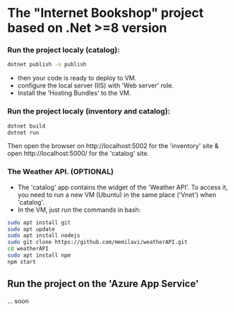 # The "Internet Bookshop" project based on .Net >=8 version

### Run the project localy (catalog):
```bash 
dotnet publish -o publish
```
- then your code is ready to deploy to VM.
- configure the local server (IIS) with 'Web server' role.
- Install the 'Hosting Bundles' to the VM.

### Run the project localy (inventory and catalog):
```bash
dotnet build
dotnet run
```
Then open the browser on http://localhost:5002 for the 'inventory' site & open http://localhost:5000/ for the 'catalog' site.

### The Weather API. (OPTIONAL)
- The 'catalog' app contains the widget  of the 'Weather API'. To access it, you need to run a new VM (Ubuntu) in the same place ('Vnet') when 'catalog'.
- In the VM, just run the commands in bash:
```bash
sudo apt install git
sudo apt update
sudo apt install nodejs
sudo git clone https://github.com/memilavi/weatherAPI.git
cd weatherAPI
sudo apt install npm
npm start
```

## Run the project on the 'Azure App Service'
... soon
